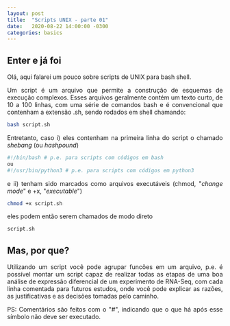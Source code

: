```yaml
---
layout: post
title:  "Scripts UNIX - parte 01"
date:   2020-08-22 14:00:00 -0300
categories: basics
---
```

## Enter e já foi

<p style="text-align: justify;">
Olá, aqui falarei um pouco sobre scripts de UNIX para bash shell. 
</p>

<p style="text-align: justify;">
Um script é um arquivo que permite a construção de esquemas de execução complexos. Esses arquivos geralmente contém um texto curto, de 10 a 100 linhas, com uma série de comandos bash e é convencional que contenham a extensão .sh, sendo rodados em shell chamando:
</p>

```sh 
bash script.sh
```

<p style="text-align: justify;">
Entretanto, caso i) eles contenham na primeira linha do script o chamado <i>shebang</i> (ou <i>hashpound</i>) 
</p>

```sh
#!/bin/bash # p.e. para scripts com códigos em bash
ou 
#!/usr/bin/python3 # p.e. para scripts com códigos em python3
```

<p style="text-align: justify;">
e ii) tenham sido marcados como arquivos executáveis (chmod, "<i>change mode</i>" e +x, "<i>executable</i>")
</p>

```sh
chmod +x script.sh
```

<p style="text-align: justify;">
eles podem então serem chamados de modo direto 
</p>

```sh
script.sh
``` 

## Mas, por que? 

<p style="text-align: justify;">
Utilizando um script você pode agrupar funcões em um arquivo, p.e. é possível montar um script capaz de realizar todas as etapas de uma boa análise de expressão diferencial de um experimento de RNA-Seq, com cada linha comentada para futuros estudos, onde você pode explicar as razões, as justificativas e as decisões tomadas pelo caminho. 
</p>

<p style="text-align: justify;">
PS: Comentários são feitos com o "#", indicando que o que há após esse símbolo não deve ser executado.
</p>
